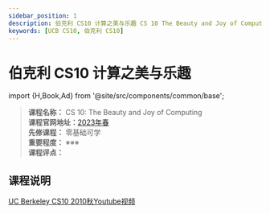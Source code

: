 ```yaml
---
sidebar_position: 1
description: 伯克利 CS10 计算之美与乐趣 CS 10 The Beauty and Joy of Computing 
keywords: [UCB CS10, 伯克利 CS10]
---
```


# 伯克利 CS10 计算之美与乐趣

import {H,Book,Ad} from '@site/src/components/common/base';

>**课程名称：** CS 10: The Beauty and Joy of Computing    
**课程官网地址：**[2023年春](https://cs10.org/sp23/)    
**先修课程：** 零基础可学  
**重要程度：** ※※※   
**课程评点：**   

## 课程说明

[UC Berkeley CS10 2010秋Youtube视频](https://www.youtube.com/watch?v=ok_KcxqVrOk)


<Comment></Comment>



